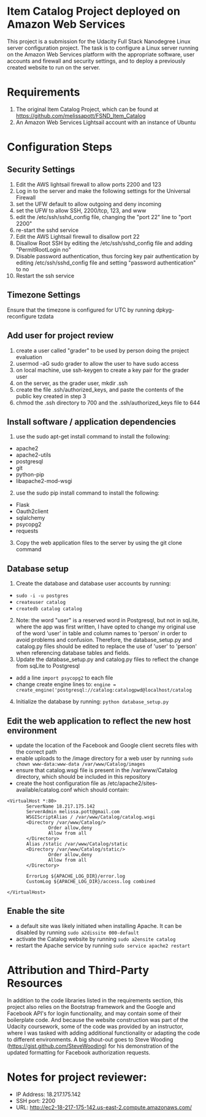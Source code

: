 # Item Catalog Project deployed on Amazon Web Services
This project is a submission for the Udacity Full Stack Nanodegree Linux server configuration project.  The task is to configure a Linux server running on the Amazon Web Services platform with the appropriate software, user accounts and firewall and security settings, and to deploy a previously created website to run on the server.

# Requirements
1. The original Item Catalog Project, which can be found at https://github.com/melissapott/FSND_Item_Catalog
2. An Amazon Web Services Lightsail account with an instance of Ubuntu

# Configuration Steps

## Security Settings
1. Edit the AWS lightsail firewall to allow ports 2200 and 123
2. Log in to the server and make the following settings for the Universal Firewall
  1. set the UFW default to allow outgoing and deny incoming
  2. set the UFW to allow SSH, 2200/tcp, 123, and www
  3. edit the /etc/ssh/sshd_config file, changing the "port 22" line to "port 2200"
  4. re-start the sshd service
3. Edit the AWS Lightsail firewall to disallow port 22
4. Disallow Root SSH by editing the /etc/ssh/sshd_config file and adding "PermitRootLogin no"
5. Disable password authentication, thus forcing key pair authentication by editing /etc/ssh/sshd_config file and setting "password authentication" to no
6. Restart the ssh service
  
## Timezone Settings
Ensure that the timezone is configured for UTC by running dpkyg-reconfigure tzdata

## Add user for project review
1. create a user called "grader" to be used by person doing the project evaluation
2. usermod -aG sudo grader to allow the user to have sudo access
3. on local machine, use ssh-keygen to create a key pair for the grader user
4. on the server, as the grader user, mkdir .ssh
5. create the file .ssh/authorized_keys, and paste the contents of the public key created in step 3
6. chmod the .ssh directory to 700 and the .ssh/authorized_keys file to 644

## Install software / application dependencies
1. use the sudo apt-get install command to install the following:
  - apache2
  - apache2-utils
  - postgresql
  - git
  - python-pip
  - libapache2-mod-wsgi
2. use the sudo pip install command to install the following:
  - Flask
  - Oauth2client
  - sqlalchemy
  - psycopg2
  - requests
3. Copy the web application files to the server by using the git clone command

## Database setup
1. Create the database and database user accounts by running:
  - `sudo -i -u postgres` 
  - `createuser catalog`
  - `createdb catalog catalog`
2. Note: the word "user" is a reserved word in Postgresql, but not in sqLite, where the app was first written, I have opted to change my original use of the word 'user' in table and column names to 'person' in order to avoid problems and confusion.  Therefore, the database_setup.py and catalog.py files should be edited to replace the use of 'user' to 'person' when referencing database tables and fields.
3. Update the database_setup.py and catalog.py files to reflect the change from sqLite to Postgresql
  - add a line `import psycopg2` to each file
  - change create engine lines to: `engine = create_engine('postgresql://catalog:catalogpwd@localhost/catalog`
4. Initialize the database by running: `python database_setup.py`

## Edit the web application to reflect the new host environment
  - update the location of the Facebook and Google client secrets files with the correct path
  - enable uploads to the /image directory for a web user by running `sudo chown www-data:www-data /var/www/Catalog/images`
  - ensure that catalog.wsgi file is present in the /var/www/Catalog directory, which should be included in this repository
  - create the host configuration file as /etc/apache2/sites-available/catalog.conf which should contain: 
 ``` 
 <VirtualHost *:80>
        ServerName 18.217.175.142
        ServerAdmin melissa.pott@gmail.com
        WSGIScriptAlias / /var/www/Catalog/catalog.wsgi
        <Directory /var/www/Catalog/>
                Order allow,deny
                Allow from all
        </Directory>
        Alias /static /var/www/Catalog/static
        <Directory /var/www/Catalog/static/>
                Order allow,deny
                Allow from all
        </Directory>

        ErrorLog ${APACHE_LOG_DIR}/error.log
        CustomLog ${APACHE_LOG_DIR}/access.log combined

</VirtualHost>
```

## Enable the site
  - a default site was likely initiated when installing Apache.  It can be disabled by running `sudo a2dissite 000-default`
  - activate the Catalog website by running `sudo a2ensite catalog`
  - restart the Apache service by running `sudo service apache2 restart`

# Attribution and Third-Party Resources
In addition to the code libraries listed in the requirements section, this project also relies on the Bootstrap framework and the Google and Facebook API's for login functionality, and may contain some of their boilerplate code.  And because the website construction was part of the Udacity coursework, some of the code was provided by an instructor, where I was tasked with adding additional functionality or adapting the code to different environments.  A big shout-out goes to Steve Wooding (https://gist.github.com/SteveWooding) for his demonstration of the updated formatting for Facebook authorization requests.

# Notes for project reviewer:
  - IP Address: 18.217.175.142
  - SSH port: 2200
  - URL: http://ec2-18-217-175-142.us-east-2.compute.amazonaws.com/
